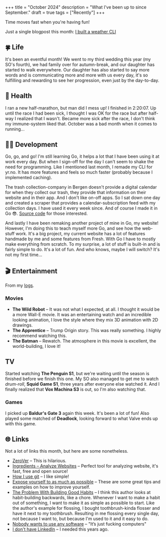 +++
title = "October 2024"
description = "What I've been up to since September."
draft = true
tags = ["Recently"]
+++

Time moves fast when you're having fun!

Just a single blogpost this month: [I built a weather CLI]

[I built a weather CLI]: /blog/i-built-a-weather-cli

## 🍀 Life

It's been an eventful month! We went to my third wedding this year (my SO's
fourth), we had family over for autumn-break, and our daughter has started to
walk everywhere. Our daughter has also started to say more words and is
communicating more and more with us every day, it's so fulfilling and rewarding
to see her progression, even just by the day-to-day.

## 💪 Health

I ran a new half-marathon, but man did I mess up! I finished in 2:20:07. Up
until the race I had been sick, I thought I was OK for the race but after
half-way I realized that I wasn't. Became more sick after the race, I don't
think my immune-system liked that. October was a bad month when it comes to
running...

## 🧑‍💻 Development

Go, go, and go! I'm still learning Go, it helps a lot that I have been using it
at work every day. But when I sign-off for the day I can't seem to shake the
need for programming. Like I mentioned last month, I remade my CLI for yr.no. It
has more features and feels so much faster (probably because I implemented
caching).

The trash collection-company in Bergen doesn't provide a digital calendar for
when they collect our trash, they provide that information on their website and
in their app. And I don't like on-off apps. So I sat down one day and created a
scraper that provides a calendar-subscription feed with my collection days. I
have used it every week since. And of course I made it in Go 😎.
[Source code](https://git.sr.ht/~timharek/bir) for those interested.

And lastly I have been remaking another project of mine in Go, my website!
However, I'm doing this to teach myself more Go, and see how the web-stuff work.
It's a big project, my current website has a lot of features handmade by me and
some features from Fresh. With Go I have to mostly make everything from scratch.
To my surprise, a lot of stuff is built-in and is fairly simple to do. It's a
lot of fun. And who knows, maybe I will switch? It's not my first time...

## 🎬 Entertainment

From my [logs](/logs).

### Movies

- **The Wild Robot** – It was not what I expected, at all. I thought it would be
  a more Wall-E movie. It was an entertaining watch and an incredible looking
  animation, I love the style where they mix 3D animation with 2D drawings.
- **The Apprentice** – Trump Origin story. This was really something. I highly
  recommend watching this.
- **The Batman** – Rewatch. The atmosphere in this movie is excellent, the
  world-building, I love it!

## TV

Started watching **The Penguin S1**, but we're waiting until the season is
finished before we finish this one. My SO also managed to get me to watch
_drum-roll_, **Squid Game S1**, three years after everyone else watched it. And
I finally realized that **Vox Machina S3** is out, so I'm also watching that.

### Games

I picked up **Baldur's Gate 3** again this week. It's been a lot of fun! Also
played some matched of **Deadlock**, looking forward to what Valve ends up with
this game.

## 🌐 Links

Not a lot of links this month, but here are some nonetheless.

- [ZeroVer] – This is hilarious.
- [Ingredients – Analyze Websites] – Perfect tool for analyzing website, it's
  fast, free and open source!
- [How I use git] – I like simple!
- [Expose yourself to as much as possible] – These are some great tips and
  examples on how to improve yourself.
- [The Problem With Building Good Habits] – I think this author looks at
  habit-building backwards, like a chore. Whenever I want to make a habit out of
  something, I want to make it as simple as possible to start. Like the author's
  example for flossing, I bought toothbrush-kinda flosser and have it next to my
  toothbrush. Resulting in me flossing every single day, not because I want to,
  but because I'm used to it and it easy to do.
- [Nobody wants to use any software] – "It’s just fucking computers"
- [I don't have LinkedIn] – I needed this years ago.

[ZeroVer]: https://0ver.org/
[Ingredients – Analyze Websites]: https://ingredients.work/
[How I use git]: https://registerspill.thorstenball.com/p/how-i-use-git
[Expose yourself to as much as possible]:
  https://mathiash98.github.io/posts/2024-10-11-expose-yourself-to-as-much-as-possible/
[The Problem With Building Good Habits]:
  https://stephanjoppich.com/problems-with-building-good-habits/
[Nobody wants to use any software]:
  https://www.characterworks.co/blog/nobody-wants-to-use-any-software
[I don't have LinkedIn]: https://i-dont-have-linkedin.com/
